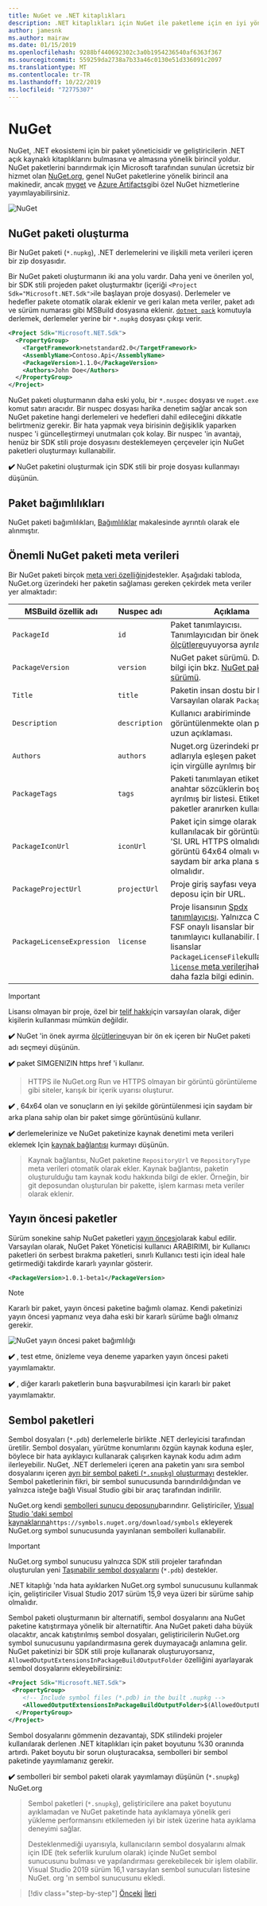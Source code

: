 ```yaml
---
title: NuGet ve .NET kitaplıkları
description: .NET kitaplıkları için NuGet ile paketleme için en iyi yöntem önerileri.
author: jamesnk
ms.author: mairaw
ms.date: 01/15/2019
ms.openlocfilehash: 9288bf440692302c3a0b1954236540af6363f367
ms.sourcegitcommit: 559259da2738a7b33a46c0130e51d336091c2097
ms.translationtype: MT
ms.contentlocale: tr-TR
ms.lasthandoff: 10/22/2019
ms.locfileid: "72775307"
---
```

# <a name="nuget"></a>NuGet

NuGet, .NET ekosistemi için bir paket yöneticisidir ve geliştiricilerin .NET açık kaynaklı kitaplıklarını bulmasına ve almasına yönelik birincil yoldur. NuGet paketlerini barındırmak için Microsoft tarafından sunulan ücretsiz bir hizmet olan [NuGet.org](https://www.nuget.org/), genel NuGet paketlerine yönelik birincil ana makinedir, ancak [myget](https://www.myget.org/) ve [Azure Artifacts](https://azure.microsoft.com/services/devops/artifacts/)gibi özel NuGet hizmetlerine yayımlayabilirsiniz.

![NuGet](./media/nuget/nuget-logo.png "NuGet")

## <a name="create-a-nuget-package"></a>NuGet paketi oluşturma

Bir NuGet paketi (`*.nupkg`), .NET derlemelerini ve ilişkili meta verileri içeren bir zip dosyasıdır.

Bir NuGet paketi oluşturmanın iki ana yolu vardır. Daha yeni ve önerilen yol, bir SDK stili projeden paket oluşturmaktır (içeriği `<Project Sdk="Microsoft.NET.Sdk">`ile başlayan proje dosyası). Derlemeler ve hedefler pakete otomatik olarak eklenir ve geri kalan meta veriler, paket adı ve sürüm numarası gibi MSBuild dosyasına eklenir. [`dotnet pack`](../../core/tools/dotnet-pack.md) komutuyla derlemek, derlemeler yerine bir `*.nupkg` dosyası çıkışı verir.

```xml
<Project Sdk="Microsoft.NET.Sdk">
  <PropertyGroup>
    <TargetFramework>netstandard2.0</TargetFramework>
    <AssemblyName>Contoso.Api</AssemblyName>
    <PackageVersion>1.1.0</PackageVersion>
    <Authors>John Doe</Authors>
  </PropertyGroup>
</Project>
```

NuGet paketi oluşturmanın daha eski yolu, bir `*.nuspec` dosyası ve `nuget.exe` komut satırı aracıdır. Bir nuspec dosyası harika denetim sağlar ancak son NuGet paketine hangi derlemeleri ve hedefleri dahil edileceğini dikkatle belirtmeniz gerekir. Bir hata yapmak veya birisinin değişiklik yaparken nuspec 'i güncelleştirmeyi unutmaları çok kolay. Bir nuspec 'in avantajı, henüz bir SDK stili proje dosyasını desteklemeyen çerçeveler için NuGet paketleri oluşturmayı kullanabilir.

**✔️** NuGet paketini oluşturmak için SDK stili bir proje dosyası kullanmayı düşünün.

## <a name="package-dependencies"></a>Paket bağımlılıkları

NuGet paketi bağımlılıkları, [Bağımlılıklar](./dependencies.md) makalesinde ayrıntılı olarak ele alınmıştır.

## <a name="important-nuget-package-metadata"></a>Önemli NuGet paketi meta verileri

Bir NuGet paketi birçok [meta veri özelliğini](/nuget/reference/nuspec)destekler. Aşağıdaki tabloda, NuGet.org üzerindeki her paketin sağlaması gereken çekirdek meta veriler yer almaktadır:

| MSBuild özellik adı              | Nuspec adı              | Açıklama  |
| ---------------------------------- | ------------------------ | ------------ |
| `PackageId`                        | `id`                       | Paket tanımlayıcısı. Tanımlayıcıdan bir önek, [ölçütlere](/nuget/reference/id-prefix-reservation)uyuyorsa ayrılabilir. |
| `PackageVersion`                   | `version`                  | NuGet paket sürümü. Daha fazla bilgi için bkz. [NuGet paket sürümü](./versioning.md#nuget-package-version).             |
| `Title`                            | `title`                    | Paketin insan dostu bir başlığı. Varsayılan olarak `PackageId`.             |
| `Description`                      | `description`              | Kullanıcı arabiriminde görüntülenmekte olan paketin uzun açıklaması.             |
| `Authors`                          | `authors`                  | Nuget.org üzerindeki profil adlarıyla eşleşen paket yazarları için virgülle ayrılmış bir liste.             |
| `PackageTags`                      | `tags`                     | Paketi tanımlayan etiketlerin ve anahtar sözcüklerin boşlukla ayrılmış bir listesi. Etiketler, paketler aranırken kullanılır.             |
| `PackageIconUrl`                   | `iconUrl`                  | Paket için simge olarak kullanılacak bir görüntünün URL 'SI. URL HTTPS olmalıdır ve görüntü 64x64 olmalı ve saydam bir arka plana sahip olmalıdır.             |
| `PackageProjectUrl`                | `projectUrl`               | Proje giriş sayfası veya Kaynak deposu için bir URL.             |
| `PackageLicenseExpression`         | `license`                  | Proje lisansının [Spdx tanımlayıcısı](https://spdx.org/licenses/). Yalnızca OSı ve FSF onaylı lisanslar bir tanımlayıcı kullanabilir. Diğer lisanslar `PackageLicenseFile`kullanmalıdır. [`license` meta verileri](/nuget/reference/nuspec#license)hakkında daha fazla bilgi edinin. |

> [!IMPORTANT]
> Lisansı olmayan bir proje, özel bir [telif hakkı](https://choosealicense.com/no-permission/)için varsayılan olarak, diğer kişilerin kullanması mümkün değildir.

**✔️** NuGet 'in önek ayırma [ölçütlerine](/nuget/reference/id-prefix-reservation)uyan bir ön ek içeren bir NuGet paketi adı seçmeyi düşünün.

**✔️** paket SIMGENIZIN https href 'i kullanır.

> HTTPS ile NuGet.org Run ve HTTPS olmayan bir görüntü görüntüleme gibi siteler, karışık bir içerik uyarısı oluşturur.

**✔️** , 64x64 olan ve sonuçların en iyi şekilde görüntülenmesi için saydam bir arka plana sahip olan bir paket simge görüntüsünü kullanır.

**✔️** derlemelerinize ve NuGet paketinize kaynak denetimi meta verileri eklemek Için [kaynak bağlantısı](./sourcelink.md) kurmayı düşünün.

> Kaynak bağlantısı, NuGet paketine `RepositoryUrl` ve `RepositoryType` meta verileri otomatik olarak ekler. Kaynak bağlantısı, paketin oluşturulduğu tam kaynak kodu hakkında bilgi de ekler. Örneğin, bir git deposundan oluşturulan bir pakette, işlem karması meta veriler olarak eklenir.

## <a name="pre-release-packages"></a>Yayın öncesi paketler

Sürüm sonekine sahip NuGet paketleri [yayın öncesi](/nuget/create-packages/prerelease-packages)olarak kabul edilir. Varsayılan olarak, NuGet Paket Yöneticisi kullanıcı ARABIRIMI, bir Kullanıcı paketleri ön serbest bırakma paketleri, sınırlı Kullanıcı testi için ideal hale getirmediği takdirde kararlı yayınlar gösterir.

```xml
<PackageVersion>1.0.1-beta1</PackageVersion>
```

> [!NOTE]
> Kararlı bir paket, yayın öncesi paketine bağımlı olamaz. Kendi paketinizi yayın öncesi yapmanız veya daha eski bir kararlı sürüme bağlı olmanız gerekir.

![NuGet yayın öncesi paket bağımlılığı](./media/nuget/nuget-prerelease-package.png "NuGet yayın öncesi paket bağımlılığı")

**✔️** , test etme, önizleme veya deneme yaparken yayın öncesi paketi yayımlamaktır.

**✔️** , diğer kararlı paketlerin buna başvurabilmesi için kararlı bir paket yayımlamaktır.

## <a name="symbol-packages"></a>Sembol paketleri

Sembol dosyaları (`*.pdb`) derlemelerle birlikte .NET derleyicisi tarafından üretilir. Sembol dosyaları, yürütme konumlarını özgün kaynak koduna eşler, böylece bir hata ayıklayıcı kullanarak çalışırken kaynak kodu adım adım ilerleyebilir. NuGet, .NET derlemeleri içeren ana paketin yanı sıra sembol dosyalarını içeren [ayrı bir sembol paketi (`*.snupkg`) oluşturmayı](/nuget/create-packages/symbol-packages-snupkg) destekler. Sembol paketlerinin fikri, bir sembol sunucusunda barındırıldığından ve yalnızca isteğe bağlı Visual Studio gibi bir araç tarafından indirilir.

NuGet.org kendi [sembolleri sunucu deposunu](/nuget/create-packages/symbol-packages-snupkg#nugetorg-symbol-server)barındırır. Geliştiriciler, [Visual Studio 'daki sembol kaynaklarına](/visualstudio/debugger/specify-symbol-dot-pdb-and-source-files-in-the-visual-studio-debugger)`https://symbols.nuget.org/download/symbols` ekleyerek NuGet.org symbol sunucusunda yayınlanan sembolleri kullanabilir.

> [!IMPORTANT]
> NuGet.org symbol sunucusu yalnızca SDK stili projeler tarafından oluşturulan yeni [Taşınabilir sembol dosyalarını](https://github.com/dotnet/core/blob/master/Documentation/diagnostics/portable_pdb.md) (`*.pdb`) destekler.
>
> .NET kitaplığı 'nda hata ayıklarken NuGet.org symbol sunucusunu kullanmak için, geliştiriciler Visual Studio 2017 sürüm 15,9 veya üzeri bir sürüme sahip olmalıdır.

Sembol paketi oluşturmanın bir alternatifi, sembol dosyalarını ana NuGet paketine katıştırmaya yönelik bir alternatiftir. Ana NuGet paketi daha büyük olacaktır, ancak katıştırılmış sembol dosyaları, geliştiricilerin NuGet.org symbol sunucusunu yapılandırmasına gerek duymayacağı anlamına gelir. NuGet paketinizi bir SDK stili proje kullanarak oluşturuyorsanız, `AllowedOutputExtensionsInPackageBuildOutputFolder` özelliğini ayarlayarak sembol dosyalarını ekleyebilirsiniz:

```xml
<Project Sdk="Microsoft.NET.Sdk">
 <PropertyGroup>
    <!-- Include symbol files (*.pdb) in the built .nupkg -->
    <AllowedOutputExtensionsInPackageBuildOutputFolder>$(AllowedOutputExtensionsInPackageBuildOutputFolder);.pdb</AllowedOutputExtensionsInPackageBuildOutputFolder>
  </PropertyGroup>
</Project>
```

Sembol dosyalarını gömmenin dezavantajı, SDK stilindeki projeler kullanılarak derlenen .NET kitaplıkları için paket boyutunu %30 oranında artırdı. Paket boyutu bir sorun oluşturacaksa, sembolleri bir sembol paketinde yayımlamanız gerekir.

**✔️** sembolleri bir sembol paketi olarak yayımlamayı düşünün (`*.snupkg`) NuGet.org

> Sembol paketleri (`*.snupkg`), geliştiricilere ana paket boyutunu ayıklamadan ve NuGet paketinde hata ayıklamaya yönelik geri yükleme performansını etkilemeden iyi bir istek üzerine hata ayıklama deneyimi sağlar.
>
> Desteklenmediği uyarısıyla, kullanıcıların sembol dosyalarını almak için IDE (tek seferlik kurulum olarak) içinde NuGet sembol sunucusunu bulması ve yapılandırması gerekebilecek bir işlem olabilir. Visual Studio 2019 sürüm 16,1 varsayılan sembol sunucuları listesine NuGet. org 'ın sembol sunucusunu ekledi.

>[!div class="step-by-step"]
>[Önceki](strong-naming.md)
>[İleri](dependencies.md)
